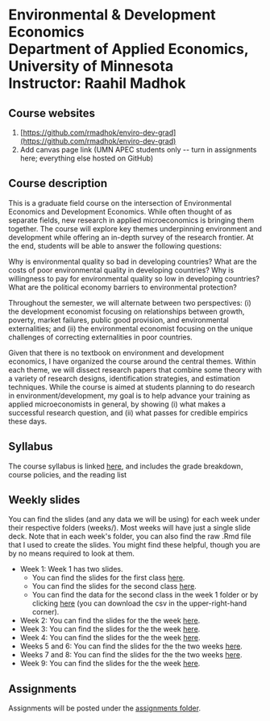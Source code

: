 # Environmental & Development Economics<br />Department of Applied Economics, University of Minnesota<br />Instructor: Raahil Madhok

## Course websites
1. [https://github.com/rmadhok/enviro-dev-grad](https://github.com/rmadhok/enviro-dev-grad)
2. Add canvas page link (UMN APEC students only -- turn in assignments here; everything else hosted on GitHub)

## Course description

This is a graduate field course on the intersection of Environmental Economics and Development Economics. While often thought of as separate fields, new research in applied microeconomics is bringing them together. The course will explore key themes underpinning environment and development while offering an in-depth survey of the research frontier. At the end, students will be able to answer the following questions:

Why is environmental quality so bad in developing countries?
What are the costs of poor environmental quality in developing countries?
Why is willingness to pay for environmental quality so low in developing countries?
What are the political economy barriers to environmental protection?

Throughout the semester, we will alternate between two perspectives: (i) the development economist focusing on relationships between growth, poverty, market failures, public good provision, and environmental externalities; and (ii) the environmental economist focusing on the unique challenges of correcting externalities in poor countries.

Given that there is no textbook on environment and development economics, I have organized the course around the central themes. Within each theme, we will dissect research papers that combine some theory with a variety of research designs, identification strategies, and estimation techniques. While the course is aimed at students planning to do research in environment/development, my goal is to help advance your training as applied microeconomists in general, by showing (i) what makes a successful research question, and (ii) what passes for credible empirics these days.

## Syllabus

The course syllabus is linked [here](syllabus.pdf), and includes the grade breakdown, course policies, and the reading list


## Weekly slides

You can find the slides (and any data we will be using) for each week under their respective folders (weeks/). Most weeks will have just a single slide deck. Note that in each week's folder, you can also find the raw .Rmd file that I used to create the slides. You might find these helpful, though you are by no means required to look at them.

- Week 1: Week 1 has two slides. 
  - You can find the slides for the first class [here](weeks/week1/week1a.pdf).
  - You can find the slides for the second class [here](weeks/week1/week1b.pdf).
  - You can find the data for the second class in the week 1 folder or by clicking [here](weeks/week1/data.csv) (you can download the csv in the upper-right-hand corner).
- Week 2: You can find the slides for the the week [here](weeks/week2/week2.pdf).
- Week 3: You can find the slides for the the week [here](weeks/week3/week3.pdf).
- Week 4: You can find the slides for the the week [here](weeks/week4/week4.pdf).
- Weeks 5 and 6: You can find the slides for the the two weeks [here](weeks/week5and6/week5and6.pdf).
- Weeks 7 and 8: You can find the slides for the the two weeks [here](weeks/week7and8/week7and8.pdf).
- Week 9: You can find the slides for the the week [here](weeks/week9/week9.pdf).

## Assignments

Assignments will be posted under the [assignments folder](assignments/).


